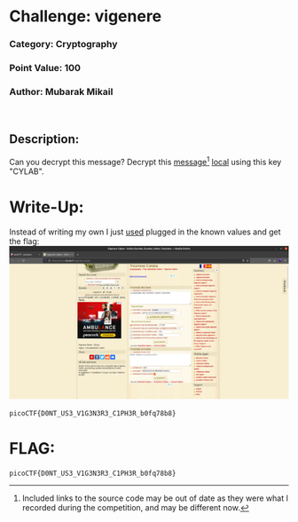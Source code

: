 # **Challenge:** vigenere


### **Category:** Cryptography
### **Point Value:** 100
### **Author:** Mubarak Mikail
<br>

## **Description:**
Can you decrypt this message? Decrypt this [message](https://artifacts.picoctf.net/c/532/cipher.txt)[^1] [local](./cipher.txt) using this key "CYLAB".

# **Write-Up:**

Instead of writing my own I just [used](https://www.dcode.fr/vigenere-cipher) plugged in the known values and get the flag:
<img src='./images/vigenere-solved.png' width=1024>

```
picoCTF{D0NT_US3_V1G3N3R3_C1PH3R_b0fq78b8}
```
# **FLAG:** 
```
picoCTF{D0NT_US3_V1G3N3R3_C1PH3R_b0fq78b8}
```

[^1]: Included links to the source code may be out of date as they were what I recorded during the competition, and may be different now.
